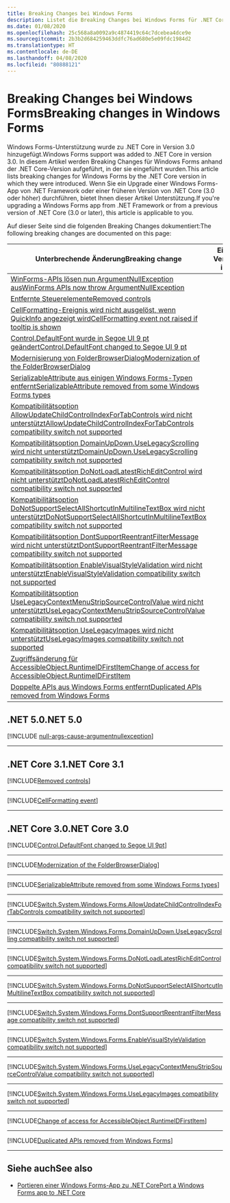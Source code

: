 ```yaml
---
title: Breaking Changes bei Windows Forms
description: Listet die Breaking Changes bei Windows Forms für .NET Core auf.
ms.date: 01/08/2020
ms.openlocfilehash: 25c568a8a0092a9c4874419c64c7dcebea4dce9e
ms.sourcegitcommit: 2b3b2d684259463ddfc76ad680e5e09fdc1984d2
ms.translationtype: HT
ms.contentlocale: de-DE
ms.lasthandoff: 04/08/2020
ms.locfileid: "80888121"
---
```

# <a name="breaking-changes-in-windows-forms"></a><span data-ttu-id="3ec63-103">Breaking Changes bei Windows Forms</span><span class="sxs-lookup"><span data-stu-id="3ec63-103">Breaking changes in Windows Forms</span></span>

<span data-ttu-id="3ec63-104">Windows Forms-Unterstützung wurde zu .NET Core in Version 3.0 hinzugefügt.</span><span class="sxs-lookup"><span data-stu-id="3ec63-104">Windows Forms support was added to .NET Core in version 3.0.</span></span> <span data-ttu-id="3ec63-105">In diesem Artikel werden Breaking Changes für Windows Forms anhand der .NET Core-Version aufgeführt, in der sie eingeführt wurden.</span><span class="sxs-lookup"><span data-stu-id="3ec63-105">This article lists breaking changes for Windows Forms by the .NET Core version in which they were introduced.</span></span> <span data-ttu-id="3ec63-106">Wenn Sie ein Upgrade einer Windows Forms-App von .NET Framework oder einer früheren Version von .NET Core (3.0 oder höher) durchführen, bietet Ihnen dieser Artikel Unterstützung.</span><span class="sxs-lookup"><span data-stu-id="3ec63-106">If you're upgrading a Windows Forms app from .NET Framework or from a previous version of .NET Core (3.0 or later), this article is applicable to you.</span></span>

<span data-ttu-id="3ec63-107">Auf dieser Seite sind die folgenden Breaking Changes dokumentiert:</span><span class="sxs-lookup"><span data-stu-id="3ec63-107">The following breaking changes are documented on this page:</span></span>

| <span data-ttu-id="3ec63-108">Unterbrechende Änderung</span><span class="sxs-lookup"><span data-stu-id="3ec63-108">Breaking change</span></span> | <span data-ttu-id="3ec63-109">Eingeführt in Version</span><span class="sxs-lookup"><span data-stu-id="3ec63-109">Version introduced</span></span> |
| - | :-: |
| [<span data-ttu-id="3ec63-110">WinForms-APIs lösen nun ArgumentNullException aus</span><span class="sxs-lookup"><span data-stu-id="3ec63-110">WinForms APIs now throw ArgumentNullException</span></span>](#winforms-apis-now-throw-argumentnullexception) | <span data-ttu-id="3ec63-111">5.0</span><span class="sxs-lookup"><span data-stu-id="3ec63-111">5.0</span></span> |
| [<span data-ttu-id="3ec63-112">Entfernte Steuerelemente</span><span class="sxs-lookup"><span data-stu-id="3ec63-112">Removed controls</span></span>](#removed-controls) | <span data-ttu-id="3ec63-113">3.1</span><span class="sxs-lookup"><span data-stu-id="3ec63-113">3.1</span></span> |
| [<span data-ttu-id="3ec63-114">CellFormatting-Ereignis wird nicht ausgelöst, wenn QuickInfo angezeigt wird</span><span class="sxs-lookup"><span data-stu-id="3ec63-114">CellFormatting event not raised if tooltip is shown</span></span>](#cellformatting-event-not-raised-if-tooltip-is-shown) | <span data-ttu-id="3ec63-115">3.1</span><span class="sxs-lookup"><span data-stu-id="3ec63-115">3.1</span></span> |
| [<span data-ttu-id="3ec63-116">Control.DefaultFont wurde in Segoe UI 9 pt geändert</span><span class="sxs-lookup"><span data-stu-id="3ec63-116">Control.DefaultFont changed to Segoe UI 9 pt</span></span>](#default-control-font-changed-to-segoe-ui-9-pt) | <span data-ttu-id="3ec63-117">3.0</span><span class="sxs-lookup"><span data-stu-id="3ec63-117">3.0</span></span> |
| [<span data-ttu-id="3ec63-118">Modernisierung von FolderBrowserDialog</span><span class="sxs-lookup"><span data-stu-id="3ec63-118">Modernization of the FolderBrowserDialog</span></span>](#modernization-of-the-folderbrowserdialog) | <span data-ttu-id="3ec63-119">3.0</span><span class="sxs-lookup"><span data-stu-id="3ec63-119">3.0</span></span> |
| [<span data-ttu-id="3ec63-120">SerializableAttribute aus einigen Windows Forms-Typen entfernt</span><span class="sxs-lookup"><span data-stu-id="3ec63-120">SerializableAttribute removed from some Windows Forms types</span></span>](#serializableattribute-removed-from-some-windows-forms-types) | <span data-ttu-id="3ec63-121">3.0</span><span class="sxs-lookup"><span data-stu-id="3ec63-121">3.0</span></span> |
| [<span data-ttu-id="3ec63-122">Kompatibilitätsoption AllowUpdateChildControlIndexForTabControls wird nicht unterstützt</span><span class="sxs-lookup"><span data-stu-id="3ec63-122">AllowUpdateChildControlIndexForTabControls compatibility switch not supported</span></span>](#allowupdatechildcontrolindexfortabcontrols-compatibility-switch-not-supported) | <span data-ttu-id="3ec63-123">3.0</span><span class="sxs-lookup"><span data-stu-id="3ec63-123">3.0</span></span> |
| [<span data-ttu-id="3ec63-124">Kompatibilitätsoption DomainUpDown.UseLegacyScrolling wird nicht unterstützt</span><span class="sxs-lookup"><span data-stu-id="3ec63-124">DomainUpDown.UseLegacyScrolling compatibility switch not supported</span></span>](#domainupdownuselegacyscrolling-compatibility-switch-not-supported) | <span data-ttu-id="3ec63-125">3.0</span><span class="sxs-lookup"><span data-stu-id="3ec63-125">3.0</span></span> |
| [<span data-ttu-id="3ec63-126">Kompatibilitätsoption DoNotLoadLatestRichEditControl wird nicht unterstützt</span><span class="sxs-lookup"><span data-stu-id="3ec63-126">DoNotLoadLatestRichEditControl compatibility switch not supported</span></span>](#donotloadlatestricheditcontrol-compatibility-switch-not-supported) | <span data-ttu-id="3ec63-127">3.0</span><span class="sxs-lookup"><span data-stu-id="3ec63-127">3.0</span></span> |
| [<span data-ttu-id="3ec63-128">Kompatibilitätsoption DoNotSupportSelectAllShortcutInMultilineTextBox wird nicht unterstützt</span><span class="sxs-lookup"><span data-stu-id="3ec63-128">DoNotSupportSelectAllShortcutInMultilineTextBox compatibility switch not supported</span></span>](#donotsupportselectallshortcutinmultilinetextbox-compatibility-switch-not-supported) | <span data-ttu-id="3ec63-129">3.0</span><span class="sxs-lookup"><span data-stu-id="3ec63-129">3.0</span></span> |
| [<span data-ttu-id="3ec63-130">Kompatibilitätsoption DontSupportReentrantFilterMessage wird nicht unterstützt</span><span class="sxs-lookup"><span data-stu-id="3ec63-130">DontSupportReentrantFilterMessage compatibility switch not supported</span></span>](#dontsupportreentrantfiltermessage-compatibility-switch-not-supported) | <span data-ttu-id="3ec63-131">3.0</span><span class="sxs-lookup"><span data-stu-id="3ec63-131">3.0</span></span> |
| [<span data-ttu-id="3ec63-132">Kompatibilitätsoption EnableVisualStyleValidation wird nicht unterstützt</span><span class="sxs-lookup"><span data-stu-id="3ec63-132">EnableVisualStyleValidation compatibility switch not supported</span></span>](#enablevisualstylevalidation-compatibility-switch-not-supported) | <span data-ttu-id="3ec63-133">3.0</span><span class="sxs-lookup"><span data-stu-id="3ec63-133">3.0</span></span> |
| [<span data-ttu-id="3ec63-134">Kompatibilitätsoption UseLegacyContextMenuStripSourceControlValue wird nicht unterstützt</span><span class="sxs-lookup"><span data-stu-id="3ec63-134">UseLegacyContextMenuStripSourceControlValue compatibility switch not supported</span></span>](#uselegacycontextmenustripsourcecontrolvalue-compatibility-switch-not-supported) | <span data-ttu-id="3ec63-135">3.0</span><span class="sxs-lookup"><span data-stu-id="3ec63-135">3.0</span></span> |
| [<span data-ttu-id="3ec63-136">Kompatibilitätsoption UseLegacyImages wird nicht unterstützt</span><span class="sxs-lookup"><span data-stu-id="3ec63-136">UseLegacyImages compatibility switch not supported</span></span>](#uselegacyimages-compatibility-switch-not-supported) | <span data-ttu-id="3ec63-137">3.0</span><span class="sxs-lookup"><span data-stu-id="3ec63-137">3.0</span></span> |
| [<span data-ttu-id="3ec63-138">Zugriffsänderung für AccessibleObject.RuntimeIDFirstItem</span><span class="sxs-lookup"><span data-stu-id="3ec63-138">Change of access for AccessibleObject.RuntimeIDFirstItem</span></span>](#change-of-access-for-accessibleobjectruntimeidfirstitem) | <span data-ttu-id="3ec63-139">3.0</span><span class="sxs-lookup"><span data-stu-id="3ec63-139">3.0</span></span> |
| [<span data-ttu-id="3ec63-140">Doppelte APIs aus Windows Forms entfernt</span><span class="sxs-lookup"><span data-stu-id="3ec63-140">Duplicated APIs removed from Windows Forms</span></span>](#duplicated-apis-removed-from-windows-forms) | <span data-ttu-id="3ec63-141">3.0</span><span class="sxs-lookup"><span data-stu-id="3ec63-141">3.0</span></span> |

## <a name="net-50"></a><span data-ttu-id="3ec63-142">.NET 5.0</span><span class="sxs-lookup"><span data-stu-id="3ec63-142">.NET 5.0</span></span>

[!INCLUDE [null-args-cause-argumentnullexception](../../../includes/core-changes/windowsforms/5.0/null-args-cause-argumentnullexception.md)]

***

## <a name="net-core-31"></a><span data-ttu-id="3ec63-143">.NET Core 3.1</span><span class="sxs-lookup"><span data-stu-id="3ec63-143">.NET Core 3.1</span></span>

[!INCLUDE[Removed controls](~/includes/core-changes/windowsforms/3.1/remove-controls-3.1.md)]

***

[!INCLUDE[CellFormatting event](~/includes/core-changes/windowsforms/3.1/cellformatting-event-not-raised.md)]

***

## <a name="net-core-30"></a><span data-ttu-id="3ec63-144">.NET Core 3.0</span><span class="sxs-lookup"><span data-stu-id="3ec63-144">.NET Core 3.0</span></span>

[!INCLUDE[Control.DefaultFont changed to Segoe UI 9pt](~/includes/core-changes/windowsforms/3.0/control-defaultfont-changed.md)]

***

[!INCLUDE[Modernization of the FolderBrowserDialog](~/includes/core-changes/windowsforms/3.0/modernized-folderbrowserdialog.md)]

***

[!INCLUDE[SerializableAttribute removed from some Windows Forms types](~/includes/core-changes/windowsforms/3.0/remove-serializationattribute.md)]

***

[!INCLUDE[Switch.System.Windows.Forms.AllowUpdateChildControlIndexForTabControls compatibility switch not supported](~/includes/core-changes/windowsforms/3.0/deprecate-allowupdatechildcontrolindexfortabcontrols.md)]

***

[!INCLUDE[Switch.System.Windows.Forms.DomainUpDown.UseLegacyScrolling compatibility switch not supported](~/includes/core-changes/windowsforms/3.0/deprecate-uselegacyscrolling.md)]

***

[!INCLUDE[Switch.System.Windows.Forms.DoNotLoadLatestRichEditControl compatibility switch not supported](~/includes/core-changes/windowsforms/3.0/deprecate-donotloadlatestricheditcontrol.md)]

***

[!INCLUDE[Switch.System.Windows.Forms.DoNotSupportSelectAllShortcutInMultilineTextBox compatibility switch not supported](~/includes/core-changes/windowsforms/3.0/deprecate-donotsupportselectallshortcutinmultilinetextbox.md)]

***

[!INCLUDE[Switch.System.Windows.Forms.DontSupportReentrantFilterMessage compatibility switch not supported](~/includes/core-changes/windowsforms/3.0/deprecate-dontsupportreentrantfiltermessage.md)]

***

[!INCLUDE[Switch.System.Windows.Forms.EnableVisualStyleValidation compatibility switch not supported](~/includes/core-changes/windowsforms/3.0/deprecate-enablevisualstylevalidation.md)]

***

[!INCLUDE[Switch.System.Windows.Forms.UseLegacyContextMenuStripSourceControlValue compatibility switch not supported](~/includes/core-changes/windowsforms/3.0/deprecate-uselegacycontextmenustripsourcecontrolvalue.md)]

***

[!INCLUDE[Switch.System.Windows.Forms.UseLegacyImages compatibility switch not supported](~/includes/core-changes/windowsforms/3.0/deprecate-uselegacyimages.md)]

***

[!INCLUDE[Change of access for AccessibleObject.RuntimeIDFirstItem](~/includes/core-changes/windowsforms/3.0/changed-access-for-runtimeidfirstitem.md)]

***

[!INCLUDE[Duplicated APIs removed from Windows Forms](~/includes/core-changes/windowsforms/3.0/remove-duplicated-apis.md)]

***

## <a name="see-also"></a><span data-ttu-id="3ec63-145">Siehe auch</span><span class="sxs-lookup"><span data-stu-id="3ec63-145">See also</span></span>

- [<span data-ttu-id="3ec63-146">Portieren einer Windows Forms-App zu .NET Core</span><span class="sxs-lookup"><span data-stu-id="3ec63-146">Port a Windows Forms app to .NET Core</span></span>](../porting/winforms.md)

